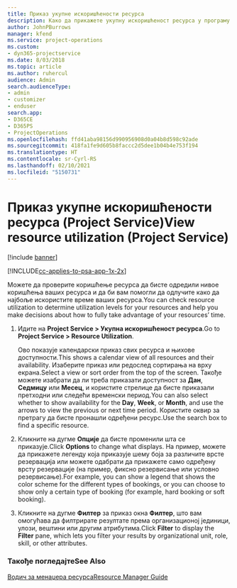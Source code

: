 ```yaml
---
title: Приказ укупне искоришћености ресурса
description: Како да прикажете укупну искоришћеност ресурса у програму Project Service
author: JohnPBurrows
manager: kfend
ms.service: project-operations
ms.custom:
- dyn365-projectservice
ms.date: 8/03/2018
ms.topic: article
ms.author: ruhercul
audience: Admin
search.audienceType:
- admin
- customizer
- enduser
search.app:
- D365CE
- D365PS
- ProjectOperations
ms.openlocfilehash: ffd41aba98156d990956908d0a04b8d598c92ade
ms.sourcegitcommit: 418fa1fe9d605b8faccc2d5dee1b04b4e753f194
ms.translationtype: HT
ms.contentlocale: sr-Cyrl-RS
ms.lasthandoff: 02/10/2021
ms.locfileid: "5150731"
---
```

# <a name="view-resource-utilization-project-service"></a><span data-ttu-id="f1576-103">Приказ укупне искоришћености ресурса (Project Service)</span><span class="sxs-lookup"><span data-stu-id="f1576-103">View resource utilization (Project Service)</span></span>

[!include [banner](../includes/psa-now-project-operations.md)]

[!INCLUDE[cc-applies-to-psa-app-1x-2x](../includes/cc-applies-to-psa-app-1x-2x.md)]

<span data-ttu-id="f1576-104">Можете да проверите коришћење ресурса да бисте одредили нивое коришћења ваших ресурса и да би вам помогли да одлучите како да најбоље искористите време ваших ресурса.</span><span class="sxs-lookup"><span data-stu-id="f1576-104">You can check resource utilization to determine utilization levels for your resources and help you make decisions about how to fully take advantage of your resources’ time.</span></span>  
  
1. <span data-ttu-id="f1576-105">Идите на **Project Service > Укупна искоришћеност ресурса**.</span><span class="sxs-lookup"><span data-stu-id="f1576-105">Go to **Project Service > Resource Utilization**.</span></span> 

     <span data-ttu-id="f1576-106">Ово показује календарски приказ свих ресурса и њихове доступности.</span><span class="sxs-lookup"><span data-stu-id="f1576-106">This shows a calendar view of all resources and their availability.</span></span> <span data-ttu-id="f1576-107">Изаберите приказ или редослед сортирања на врху екрана.</span><span class="sxs-lookup"><span data-stu-id="f1576-107">Select a view or sort order from the top of the screen.</span></span> <span data-ttu-id="f1576-108">Такође можете изабрати да ли треба приказати доступност за **Дан**, **Седмицу** или **Месец**, и користите стрелице да бисте приказали претходни или следећи временски период.</span><span class="sxs-lookup"><span data-stu-id="f1576-108">You can also select whether to show availability for the **Day**, **Week**, or **Month**, and use the arrows to view the previous or next time period.</span></span> <span data-ttu-id="f1576-109">Користите оквир за претрагу да бисте пронашли одређени ресурс.</span><span class="sxs-lookup"><span data-stu-id="f1576-109">Use the search box to find a specific resource.</span></span>      
  
2. <span data-ttu-id="f1576-110">Кликните на дугме **Опције** да бисте променили шта се приказује.</span><span class="sxs-lookup"><span data-stu-id="f1576-110">Click **Options** to change what displays.</span></span> <span data-ttu-id="f1576-111">На пример, можете да прикажете легенду која приказује шему боја за различите врсте резервација или можете одабрати да прикажете само одређену врсту резервације (на пример, фиксно резервисање или условно резервисање).</span><span class="sxs-lookup"><span data-stu-id="f1576-111">For example, you can show a legend that shows the color scheme for the different types of bookings, or you can choose to show only a certain type of booking (for example, hard booking or soft booking).</span></span>  

3. <span data-ttu-id="f1576-112">Кликните на дугме **Филтер** за приказ окна **Филтер**, што вам омогућава да филтрирате резултате према организационој јединици, улози, вештини или другим атрибутима.</span><span class="sxs-lookup"><span data-stu-id="f1576-112">Click **Filter** to display the **Filter** pane, which lets you filter your results by organizational unit, role, skill, or other attributes.</span></span>  
  
### <a name="see-also"></a><span data-ttu-id="f1576-113">Такође погледајте</span><span class="sxs-lookup"><span data-stu-id="f1576-113">See Also</span></span>  
 [<span data-ttu-id="f1576-114">Водич за менаџера ресурса</span><span class="sxs-lookup"><span data-stu-id="f1576-114">Resource Manager Guide</span></span>](../psa/resource-manager-guide.md)
